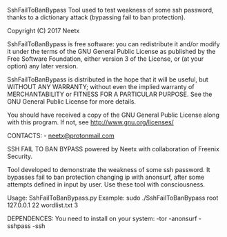 SshFailToBanBypass
Tool used to test weakness of some ssh password, thanks to a dictionary attack (bypassing fail to ban protection).

Copyright (C) 2017  Neetx

SshFailToBanBypass is free software: you can redistribute it and/or modify
it under the terms of the GNU General Public License as published by
the Free Software Foundation, either version 3 of the License, or
(at your option) any later version.

SshFailToBanBypass is distributed in the hope that it will be useful,
but WITHOUT ANY WARRANTY; without even the implied warranty of
MERCHANTABILITY or FITNESS FOR A PARTICULAR PURPOSE.  See the
GNU General Public License for more details.

You should have received a copy of the GNU General Public License
along with this program.  If not, see <http://www.gnu.org/licenses/>

CONTACTS:
	- neetx@protonmail.com

SSH FAIL TO BAN BYPASS powered by Neetx with collaboration of Freenix Security.

Tool developed to demonstrate the weakness of some ssh password.
It bypasses fail to ban protection changing ip with anonsurf, after some attempts defined in input by user.
Use these tool with consciousness.

Usage:
	SshFailToBanBypass.py <usr> <ip> <port> <wordlist> <attempts>
Example:
	sudo ./SshFailToBanBypass root 127.0.0.1 22 wordlist.txt 3

DEPENDENCES: You need to install on your system:
	-tor
	-anonsurf
	-sshpass
	-ssh
